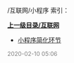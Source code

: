 /互联网/小程序 索引：


**[上一级目录/互联网](/互联网/index.md)**

- [小程序简化环节](/互联网/小程序/小程序简化环节.md)


<font size=2 color='grey'> 2020-02-10 05:06 </font>